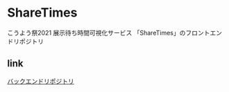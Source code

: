 # ShareTimes
こうよう祭2021 展示待ち時間可視化サービス 「ShareTimes」のフロントエンドリポジトリ

## link
[バックエンドリポジトリ](https://github.com/youngeek-0410/share-times)
